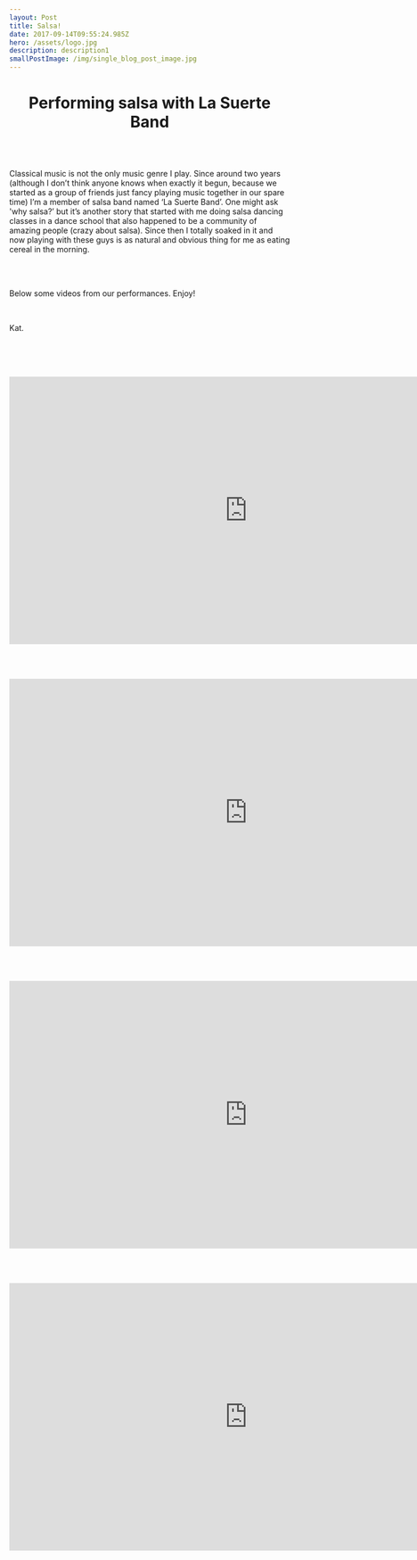```yaml
---
layout: Post
title: Salsa!
date: 2017-09-14T09:55:24.985Z
hero: /assets/logo.jpg
description: description1
smallPostImage: /img/single_blog_post_image.jpg
---
```

# <center>Performing salsa with La Suerte Band<center>

<br><br>

Classical music is not the only music genre I play. Since around two years (although I don’t think anyone knows when exactly it begun, because we started as a group of friends just fancy playing music together in our spare time) I’m a member of salsa band named ‘La Suerte Band’. One might ask 'why salsa?’ but it’s another story that started with me doing salsa dancing classes in a dance school that also happened to be a community of amazing people (crazy about salsa). Since then I totally soaked in it and now playing with these guys is as natural and obvious thing for me as eating cereal in the morning. 

<br><br>

Below some videos from our performances. Enjoy!

<br>

Kat.

<br><br><br>


<iframe width="854" height="480" src="https://www.youtube.com/embed/1CwY4STjv-4" frameborder="0" allowfullscreen></iframe>

<br><br>

<iframe width="854" height="480" src="https://www.youtube.com/embed/7_Y1JpF6VOQ" frameborder="0" allowfullscreen></iframe>

<br><br>

<iframe width="854" height="480" src="https://www.youtube.com/embed/ZFRvGL5Whwc" frameborder="0" allowfullscreen></iframe>

<br><br>

<iframe width="854" height="480" src="https://www.youtube.com/embed/qJdyhP46S0Q" frameborder="0" allowfullscreen></iframe>

